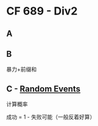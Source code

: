 # CF 689 - Div2

## A

## B

暴力+前缀和

## C - [Random Events](https://codeforces.com/contest/1461/problem/C)

计算概率

成功 = 1 - 失败可能（一般反着好算）

